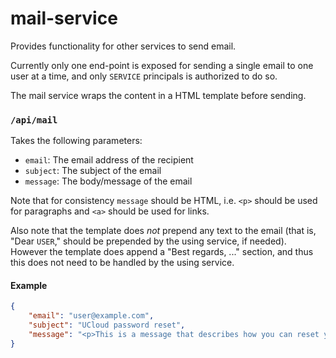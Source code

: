 # mail-service

Provides functionality for other services to send email.

Currently only one end-point is exposed for sending a single email to one user at a time, and only `SERVICE` principals is authorized to do so.

The mail service wraps the content in a HTML template before sending.

### `/api/mail`

Takes the following parameters:

 - `email`: The email address of the recipient
 - `subject`: The subject of the email
 - `message`: The body/message of the email

Note that for consistency `message` should be HTML, i.e. `<p>` should be used for paragraphs and `<a>` should be used for links.

Also note that the template does *not* prepend any text to the email (that is, "Dear `USER`," should be prepended by the using service, if needed).
However the template does append a "Best regards, ..." section, and thus this does not need to be handled by the using service.

#### Example

```json
{
    "email": "user@example.com",
    "subject": "UCloud password reset",
    "message": "<p>This is a message that describes how you can reset your password</p>"
}
```



    



